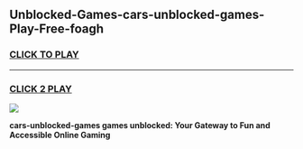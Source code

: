 
## Unblocked-Games-cars-unblocked-games-Play-Free-foagh
<h3>
<a href="https://premium76.site?title=cars-unblocked-games&ref=10A">CLICK TO PLAY</a></h3>
<hr>

<h3>
<a href="https://premium76.site?title=cars-unblocked-games&ref=10A">CLICK 2 PLAY</a>
  
</h3>

<a href="https://premium76.site?title=cars-unblocked-games&ref=10A"><img src="https://clearcache.store/games.png"></a>


**cars-unblocked-games games unblocked: Your Gateway to Fun and Accessible Online Gaming**

